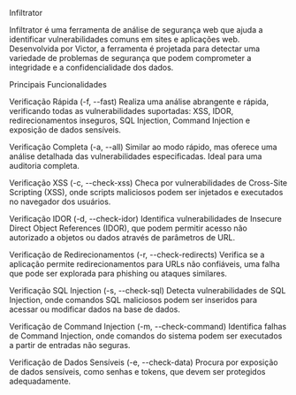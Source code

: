Infiltrator


Infiltrator é uma ferramenta de análise de segurança web que ajuda a identificar vulnerabilidades comuns em sites e aplicações web. Desenvolvida por Victor, a ferramenta é projetada para detectar uma variedade de problemas de segurança que podem comprometer a integridade e a confidencialidade dos dados.

Principais Funcionalidades

Verificação Rápida (-f, --fast)
Realiza uma análise abrangente e rápida, verificando todas as vulnerabilidades suportadas: XSS, IDOR, redirecionamentos inseguros, SQL Injection, Command Injection e exposição de dados sensíveis.

Verificação Completa (-a, --all)
Similar ao modo rápido, mas oferece uma análise detalhada das vulnerabilidades especificadas. Ideal para uma auditoria completa.

Verificação XSS (-c, --check-xss)
Checa por vulnerabilidades de Cross-Site Scripting (XSS), onde scripts maliciosos podem ser injetados e executados no navegador dos usuários.

Verificação IDOR (-d, --check-idor)
Identifica vulnerabilidades de Insecure Direct Object References (IDOR), que podem permitir acesso não autorizado a objetos ou dados através de parâmetros de URL.

Verificação de Redirecionamentos (-r, --check-redirects)
Verifica se a aplicação permite redirecionamentos para URLs não confiáveis, uma falha que pode ser explorada para phishing ou ataques similares.

Verificação SQL Injection (-s, --check-sql)
Detecta vulnerabilidades de SQL Injection, onde comandos SQL maliciosos podem ser inseridos para acessar ou modificar dados na base de dados.

Verificação de Command Injection (-m, --check-command)
Identifica falhas de Command Injection, onde comandos do sistema podem ser executados a partir de entradas não seguras.

Verificação de Dados Sensíveis (-e, --check-data)
Procura por exposição de dados sensíveis, como senhas e tokens, que devem ser protegidos adequadamente.

